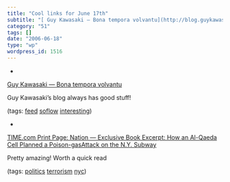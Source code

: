 ```yaml
---
title: "Cool links for June 17th"
subtitle: "[ Guy Kawasaki — Bona tempora volvantu](http://blog.guykawasaki.com/index.rdf)"
category: "51"
tags: []
date: "2006-06-18"
type: "wp"
wordpress_id: 1516
---
```

- 
[ Guy Kawasaki — Bona tempora volvantu](http://blog.guykawasaki.com/index.rdf)

Guy Kawasaki’s blog always has good stuff!

(tags: [feed](http://del.icio.us/pitosalas/feed) [soflow](http://del.icio.us/pitosalas/soflow) [interesting](http://del.icio.us/pitosalas/interesting))

- 
[TIME.com Print Page: Nation — Exclusive Book Excerpt: How an Al-Qaeda Cell Planned a Poison-gasAttack on the N.Y. Subway](http://www.time.com/time/nation/printout/0,8816,1205309,00.html)

Pretty amazing! Worth a quick read

(tags: [politics](http://del.icio.us/pitosalas/politics) [terrorism](http://del.icio.us/pitosalas/terrorism) [nyc](http://del.icio.us/pitosalas/nyc))